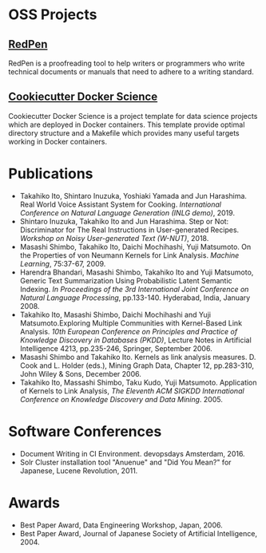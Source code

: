 # OSS Projects

## [RedPen](https://redpen.cc/)

RedPen is a proofreading tool to help writers or programmers who write technical documents or manuals that need to adhere to a writing standard.

## [Cookiecutter Docker Science](https://docker-science.github.io/)

Cookiecutter Docker Science is a project template for data science projects which are deployed in Docker containers. This template provide optimal directory structure and a Makefile which provides many useful targets working in Docker containers.

# Publications

* Takahiko Ito, Shintaro Inuzuka, Yoshiaki Yamada and Jun Harashima. Real World Voice Assistant System for Cooking. *International Conference on Natural Language Generation (INLG demo)*, 2019.
* Shintaro Inuzuka, Takahiko Ito and Jun Harashima. Step or Not: Discriminator for The Real Instructions in User-generated Recipes. *Workshop on Noisy User-generated Text (W-NUT)*, 2018.
* Masashi Shimbo, Takahiko Ito, Daichi Mochihashi, Yuji Matsumoto. On the Properties of von Neumann Kernels for Link Analysis. *Machine Learning*, 75:37-67, 2009.
* Harendra Bhandari, Masashi Shimbo, Takahiko Ito and Yuji Matsumoto, Generic Text Summarization Using Probabilistic Latent Semantic Indexing. *In Proceedings of the 3rd International Joint Conference on Natural Language Processing*, pp.133-140. Hyderabad, India, January 2008.
* Takahiko Ito, Masashi Shimbo, Daichi Mochihashi and Yuji Matsumoto.Exploring Multiple Communities with Kernel-Based Link Analysis. *10th European Conference on Principles and Practice of Knowledge Discovery in Databases (PKDD)*, Lecture Notes in Artificial Intelligence 4213, pp.235-246, Springer, September 2006.
* Masashi Shimbo and Takahiko Ito. Kernels as link analysis measures. D. Cook and L. Holder (eds.), Mining Graph Data, Chapter 12, pp.283-310, John Wiley & Sons, December 2006.
* Takahiko Ito, Massashi Shimbo, Taku Kudo, Yuji Matsumoto. Application of Kernels to Link Analysis, *The Eleventh ACM SIGKDD International Conference on Knowledge Discovery and Data Mining*. 2005.

# Software Conferences

* Document Writing in CI Environment. devopsdays Amsterdam, 2016.
* Solr Cluster installation tool "Anuenue" and "Did You Mean?" for Japanese, Lucene Revolution, 2011.

# Awards

* Best Paper Award, Data Engineering Workshop, Japan, 2006.
* Best Paper Award, Journal of Japanese Society of Artificial Intelligence, 2004.
